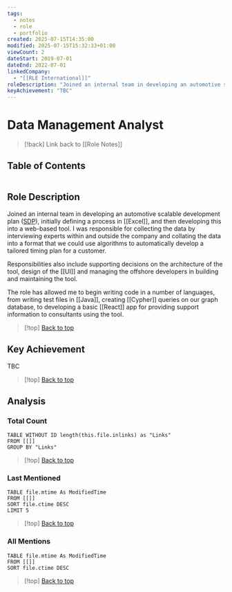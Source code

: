 ```yaml
---
tags:
  - notes
  - role
  - portfolio
created: 2025-07-15T14:35:00
modified: 2025-07-15T15:32:33+01:00
viewCount: 2
dateStart: 2019-07-01
dateEnd: 2022-07-01
linkedCompany:
  - "[[RLE International]]"
roleDescription: "Joined an internal team in developing an automotive scalable development plan (<a href=\"https://sdp.rle.de/#home\">SDP</a>), initially defining a process in [[Excel]], and then developing this into a web-based tool. I was responsible for collecting the data by interviewing experts within and outside the company and collating the data into a format that we could use algorithms to automatically develop a tailored timing plan for a customer.\nResponsibilities also include supporting decisions on the architecture of the tool, design of the [[UI]] and managing the offshore developers in building and maintaining the tool.\nThe role has allowed me to begin writing code in a number of languages, from writing test files in [[Java]], creating [[Cypher]] queries on our graph database, to developing a basic [[React]] app for providing support information to consultants using the tool."
keyAchievement: "TBC"
---
```

# Data Management Analyst

> [!back] Link back to [[Role Notes]]

## Table of Contents
```table-of-contents
```

## Role Description

Joined an internal team in developing an automotive scalable development plan ([SDP](https://sdp.rle.de/#home)), initially defining a process in [[Excel]], and then developing this into a web-based tool. I was responsible for collecting the data by interviewing experts within and outside the company and collating the data into a format that we could use algorithms to automatically develop a tailored timing plan for a customer.

Responsibilities also include supporting decisions on the architecture of the tool, design of the [[UI]] and managing the offshore developers in building and maintaining the tool.

The role has allowed me to begin writing code in a number of languages, from writing test files in [[Java]], creating [[Cypher]] queries on our graph database, to developing a basic [[React]] app for providing support information to consultants using the tool.

>[!top] [Back to top](#Table%20of%20Contents)

## Key Achievement

TBC

>[!top] [Back to top](#Table%20of%20Contents)

## Analysis

### Total Count

```dataview
TABLE WITHOUT ID length(this.file.inlinks) as "Links"
FROM [[]]
GROUP BY "Links"
```

>[!top] [Back to top](#Table%20of%20Contents)

### Last Mentioned

```dataview
TABLE file.mtime As ModifiedTime
FROM [[]]
SORT file.ctime DESC
LIMIT 5
```

>[!top] [Back to top](#Table%20of%20Contents)

### All Mentions

```dataview
TABLE file.mtime As ModifiedTime
FROM [[]]
SORT file.ctime DESC
```

>[!top] [Back to top](#Table%20of%20Contents)